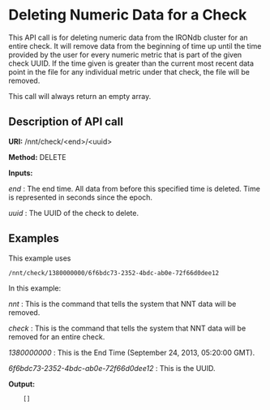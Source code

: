 Deleting Numeric Data for a Check
=================================

This API call is for deleting numeric data from the IRONdb cluster for an entire check. It will remove data from the beginning of time up until the time provided by the user for every numeric metric that is part of
the given check UUID. If the time given is greater than the current most recent data point in the file for any individual metric under that check, the file will be removed.

This call will always return an empty array.

Description of API call
-----------------------

**URI:**   /nnt/check/&lt;end&gt;/&lt;uuid&gt;

**Method:**   DELETE

**Inputs:**   

*end* :   The end time. All data from before this specified time is deleted. Time is represented in seconds since the epoch.

*uuid* :   The UUID of the check to delete.

Examples
--------

This example uses

```
/nnt/check/1380000000/6f6bdc73-2352-4bdc-ab0e-72f66d0dee12
```

In this example:

*nnt* :   This is the command that tells the system that NNT data will be removed.

*check* :   This is the command that tells the system that NNT data will be removed for an entire check.

*1380000000* :   This is the End Time (September 24, 2013, 05:20:00 GMT).

*6f6bdc73-2352-4bdc-ab0e-72f66d0dee12* :   This is the UUID.

**Output:**

```
    []
```
